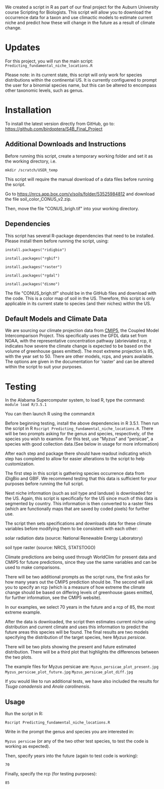 We created a script in R as part of our final project for the Auburn University course Scripting for Biologists. This script will allow you to download the occurrence data for a taxon and use climactic models to estimate current niche and predict how these will change in the future as a result of climate change. 

# Updates
For this project, you will run the main script: `Predicting_fundamental_niche_locations.R`


Please note: in its current state, this script will only work for species distributions within the continental US. It is currently configuered to prompt the user for a binomial species name, but this can be altered to encompass other taxonomic levels, such as genus.

# Installation

To install the latest version directly from GitHub, go to:
<https://github.com/birdoptera/S4B_Final_Project>

## Additional Downloads and Instructions

Before running this script, create a temporary working folder and set it as the working directory, i.e. 

`mkdir /scratch/USER_temp` 

This script will require the manual download of a data files before running the script.

Go to <https://nrcs.app.box.com/v/soils/folder/53525984812> and download the file soil_color_CONUS_v2.zip. 

Then, move the file "CONUS_brigh.tif" into your working directory.


## Dependencies
This script has several R-package dependencies that need to be installed. Please install them before running the script, using:

```
install.packages("ridigbio")

install.packages("rgbif")

install.packages("raster")

install.packages("rgdal")

install.packages("dismo")
```


The file "CONUS_brigh.tif" should be in the GitHub files and download with the code. This is a color map of soil in the US. 
Therefore, this script is only applicable in its current state to species (and their niches) within the US.

## Default Models and Climate Data

We are sourcing our climate projection data from [CMIP5](https://cmip.llnl.gov/cmip5/), the Coupled Model Intercomparison Project. This specifically uses the GFDL data set from NOAA, with the representative concentration pathway (abrieviated rcp, it indicates how severe the climate change is expected to be based on the volume of greenhouse gases emitted). The most extreme projection is 85, with the year set to 50. There are other models, rcps, and years available. The options are given in the documentation for 'raster' and can be altered within the script to suit your purposes.


# Testing

In the Alabama Supercomputer system, to load R, type the command:
`module load R/3.5.1`

You can then launch R using the command:`R`

Before beginning testing, install the above dependencies in R 3.5.1. Then run the script in R `Rscript Predicting_fundamental_niche_locations.R`. There will be two prompts asking for the genus and species, respectively, of the species you wish to examine. For this test, use "Myzus" and "persicae", a species with good collection data.(See below in usage for more information)

After each step and package there should have readout indicating which step has completed to allow for easier alterations to the script to help customization.

The first step in this script is gathering species occurrence data from iDigBio and GBIF. We recommend testing that this data is sufficient for your purposes before running the full script.

Next niche information (such as soil type and landuse) is downloaded for the US. Again, this script is specifically for the US since much of this data is segmented by country. This information is then converted to a raster files (which are functionally maps that are saved by coded pixels) for further use.

The script then sets specifications and downloads data for these climate variables before modifying them to be consistent with each other:

solar radiation data (source: National Renewable Energy Laboratory)

soil type raster (source: NRCS, STATSTOGO)

Climate predictions are being used through WorldClim for present data and CMIP5 for future predictions, since they use the same variables and can be used to make comparisons.

There will be two additional prompts as the script runs, the first asks for how many years out the CMIP5 prediction should be. The second will ask you to specify an rcp (which is a measure of how extreme the climate change should be based on differing levels of greenhouse gases emitted, for further information, see the CMIP5 website).

In our examples, we select 70 years in the future and a rcp of 85, the most extreme example.

After the data is downloaded, the script then estimates current niche using distribution and current climate and uses this information to predict the future areas this species will be found. The final results are two models specifying the distribution of the target species, here _Myzus persicae_.

There will be two plots showing the present and future estimated distribution. There will be a third plot that highlights the differences between the two plots.

The example files for Myzus persicae are:
`Myzus_persicae_plot_present.jpg`
`Myzus_persicae_plot_future.jpg`
`Myzus_persicae_plot_diff.jpg`

If you would like to run additional tests, we have also included the results for _Tsuga canadensis_ and _Anole carolinensis_.

## Usage

Run the script in R:

`Rscript Predicting_fundamental_niche_locations.R`

Write in the prompt the genus and species you are interested in:

`Myzus persicae` (or any of the two other test species, to test the code is working as expected).

Then, specify years into the future (again to test code is working):

`70`

Finally, specify the rcp (for testing purposes):

`85`


